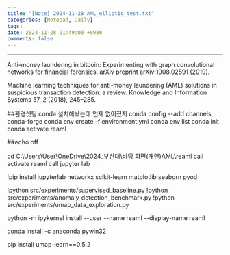 ```yaml
---
title: "[Note] 2024-11-28 AML_elliptic_test.txt"
categories: [Notepad, Daily]
tags: 
date: 2024-11-28 21:49:00 +0900
comments: false
---
```

---

Anti-money laundering in
bitcoin: Experimenting with graph convolutional networks for financial forensics.
arXiv preprint arXiv:1908.02591 (2019).



Machine learning techniques for anti-money laundering (AML) solutions in suspicious transaction detection: a review.
Knowledge and Information Systems 57, 2 (2018), 245–285.



##환경셋팅
conda 설치해놨는데 언제 없어졌지
conda config --add channels conda-forge
conda env create -f environment.yml
conda env list
conda init
conda activate reaml


##echo off

cd C:\Users\User\OneDrive\2024_부산대\바탕 화면\(개연)AML\reaml
call activate reaml
call jupyter lab


!pip install jupyterlab networkx scikit-learn matplotlib seaborn pyod


!python src/experiments/supervised_baseline.py
!python src/experiments/anomaly_detection_benchmark.py
!python src/experiments/umap_data_exploration.py




python -m ipykernel install --user --name reaml --display-name reaml


conda install -c anaconda pywin32


pip install umap-learn==0.5.2


